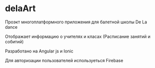 # delaArt
 <p>Проэкт многоплатформного приложения для балетной школы De La dance</p>
 <p>Отображает информацию о учителях и  класах (Расписание занятий и собитий)</p>
 <p>Разработано на Angular js и Ionic</p>
<p>Для авторизации пользователей используеться Firebase </p>
